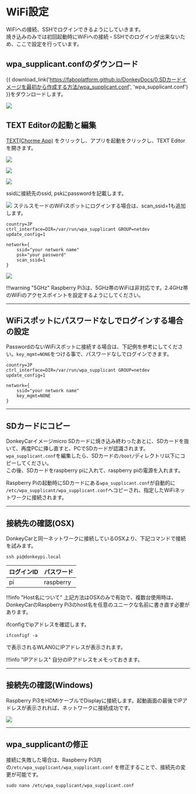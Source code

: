 # WiFi設定

WiFiへの接続、SSHでログインできるようにしていきます。  
焼き込みのみでは初回起動時にWiFiへの接続・SSHでのログインが出来ないため、ここで設定を行っています。


## wpa_supplicant.confのダウンロード
{{ download_link('https://faboplatform.github.io/DonkeyDocs/0.SDカードイメージを最初から作成する方法/wpa_supplicant.conf', 'wpa_supplicant.conf') }}をダウンロードします。

![](./img/wifi001.png)

## TEXT Editorの起動と編集

<a href="https://chrome.google.com/webstore/detail/text/mmfbcljfglbokpmkimbfghdkjmjhdgbg" target="text_tab">TEXT(Chorme App)</a> をクリックし、アプリを起動をクリックし、TEXT Editorを開きます。

![](./img/text001.png)

![](./img/text002.png)

![](./img/text003.png)

ssidに接続先のssid, pskにpasswordを記載します。

![](./img/text004.png)
ステルスモードのWiFiスポットにログインする場合は、scan_ssid=1も追加します。
```
country=JP
ctrl_interface=DIR=/var/run/wpa_supplicant GROUP=netdev
update_config=1

network={
    ssid="your network name"
    psk="your password"
    scan_ssid=1
}
```

![](./img/text005.png)

!!!warning "5GHz"
	Raspberry Pi3は、5GHz帯のWiFiは非対応です。2.4GHz帯のWiFiのアクセスポイントを設定するようにしてください。

<hr>

## WiFiスポットにパスワードなしでログインする場合の設定

PasswordのないWiFiスポットに接続する場合は、下記例を参考にしてください。`key_mgmt=NONE`をつける事で、パスワードなしでログインできます。
```
country=JP
ctrl_interface=DIR=/var/run/wpa_supplicant GROUP=netdev
update_config=1

network={
    ssid="your network name"
    key_mgmt=NONE
}
```

<hr>

## SDカードにコピー
DonkeyCarイメージmicro SDカードに焼き込み終わったあとに、SDカードを抜いて、再度PCに挿し直すと、PCでSDカードが認識されます。<br>
`wpa_supplicant.conf`を編集したら、SDカードの`/boot/`ディレクトリ以下にコピーしてください。<br>
この後、SDカードをraspberry piに入れて、raspberry piの電源を入れます。<br>

Raspberry Piの起動時にSDカードにある`wpa_supplicant.conf`が自動的に<br>
`/etc/wpa_supplicant/wpa_supplicant.conf`へコピーされ、指定したWiFiネットワークに接続されます。  

<hr>

## 接続先の確認(OSX)

DonkeyCarと同一ネットワークに接続しているOSXより、下記コマンドで接続を試みます。

```
ssh pi@donkeypi.local
```

|ログインID|パスワード|
|:--|:--|
|pi|raspberry|

!!!info "Host名について"
	上記方法はOSXのみで有効で、複数台使用時は、DonkeyCarのRaspberry Pi3のhost名を任意のユニークな名前に書き直す必要があります。

ifconfigでipアドレスを確認します。

```
ifconfigf -a
```

で表示されるWLAN0にIPアドレスが表示されます。

!!!info "IPアドレス"
	自分のIPアドレスをメモっておきます。

<hr>

## 接続先の確認(Windows)

Raspberry Pi3をHDMIケーブルでDisplayに接続します。起動画面の最後でIPアドレスが表示されれば、ネットワークに接続成功です。


![](./img/ip001.png)

<hr>

## wpa_supplicantの修正

接続に失敗した場合は、Raspberry Pi3内の`/etc/wpa_supplicant/wpa_supplicant.conf` を修正することで、接続先の変更が可能です。

```
sudo nano /etc/wpa_supplicant/wpa_supplicant.conf
```

